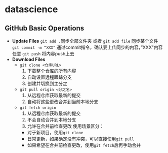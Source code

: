 # datascience
## GitHub Basic Operations
- **Update Files**
  `git add .`同步全部文件夹 或者 `git add file` 同步某个文件
  `git commit -m “XXX”` 通过commit指令，确认要上传同步的内容，”XXX"内容任意
  `git push` 将内容push上去
- **Download Files**
  - `git clone <仓库URL>`
    1. 下载整个仓库的所有内容
	2. 自动设置远程跟踪分支
	3. 创建并切换到主分之
  - `git pull origin <分之名>`
    1. 从远程仓库获取最新的提交
	2. 自动将这些更改合并到当前本地分支
  - `git fetch origin`
    1. 从远程仓库获取最新的提交
	2. 不会自动合并到本地分支
	3. 允许在合并前检查更改
  使用场景区分：
	- 对于新项目，使用`git clone`
	- 日常更新，如果确定没有冲突，可以直接使用`git pull`
	- 如果希望在合并前检查更改，使用`git fetch`后再手动合并
  
  